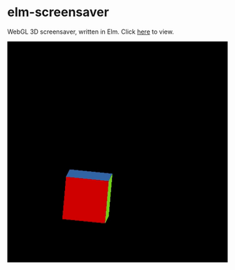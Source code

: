 # elm-screensaver

WebGL 3D screensaver, written in Elm. Click [here](https://dtcristo.github.io/elm-screensaver/) to view.

[![Screencast](https://raw.githubusercontent.com/dtcristo/elm-screensaver/master/screencast.gif)](https://dtcristo.github.io/elm-screensaver/)
